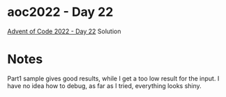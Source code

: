# aoc2022 - Day 22

[Advent of Code 2022 - Day 22](https://adventofcode.com/2022/day/22) Solution

# Notes

Part1 sample gives good results, while I get a too low result for the input. I have
no idea how to debug, as far as I tried, everything looks shiny.
